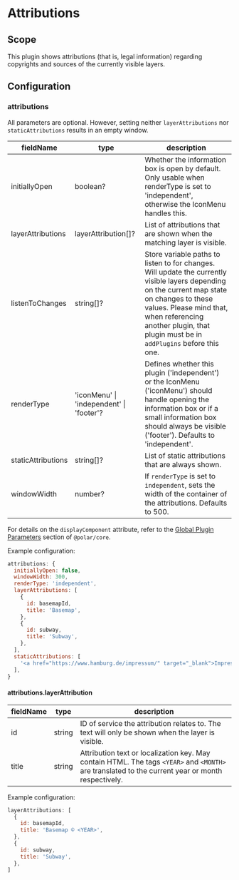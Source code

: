 # Attributions

## Scope

This plugin shows attributions (that is, legal information) regarding copyrights and sources of the currently visible layers.

## Configuration

### attributions

All parameters are optional. However, setting neither `layerAttributions` nor `staticAttributions` results in an empty window.

| fieldName | type | description |
| - | - | - |
| initiallyOpen | boolean? | Whether the information box is open by default. Only usable when renderType is set to 'independent', otherwise the IconMenu handles this. |
| layerAttributions | layerAttribution[]? | List of attributions that are shown when the matching layer is visible. |
| listenToChanges | string[]? | Store variable paths to listen to for changes. Will update the currently visible layers depending on the current map state on changes to these values. Please mind that, when referencing another plugin, that plugin must be in `addPlugins` before this one. |
| renderType | 'iconMenu' \| 'independent'  \| 'footer'? | Defines whether this plugin ('independent') or the IconMenu ('iconMenu') should handle opening the information box or if a small information box should always be visible ('footer'). Defaults to 'independent'. |
| staticAttributions | string[]? | List of static attributions that are always shown. |
| windowWidth | number? | If `renderType` is set to `independent`, sets the width of the container of the attributions. Defaults to 500. |

For details on the `displayComponent` attribute, refer to the [Global Plugin Parameters](../../core/README.md#global-plugin-parameters) section of `@polar/core`.

Example configuration:
```js
attributions: {
  initiallyOpen: false,
  windowWidth: 300,
  renderType: 'independent',
  layerAttributions: [
    {
      id: basemapId,
      title: 'Basemap',
    },
    {
      id: subway,
      title: 'Subway',
    },
  ],
  staticAttributions: [
    '<a href="https://www.hamburg.de/impressum/" target="_blank">Impressum</a>',
  ],
}
```

#### attributions.layerAttribution

| fieldName | type | description |
| - | - | - |
| id | string | ID of service the attribution relates to. The text will only be shown when the layer is visible. |
| title | string | Attribution text or localization key. May contain HTML. The tags `<YEAR>` and `<MONTH>` are translated to the current year or month respectively. |

Example configuration:
```js
layerAttributions: [
  {
    id: basemapId,
    title: 'Basemap © <YEAR>',
  },
  {
    id: subway,
    title: 'Subway',
  },
]
```
